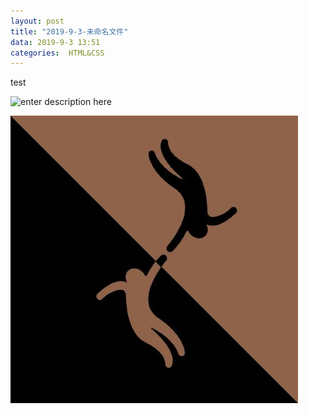 ```yaml
---
layout: post
title: "2019-9-3-未命名文件"
data: 2019-9-3 13:51
categories:  HTML&CSS
---
```



test

![enter description here](https://www.github.com/LonlyPan/blog_images/raw/master/post/1567489948643.png)

![enter description here](./images/1567490079913.png)